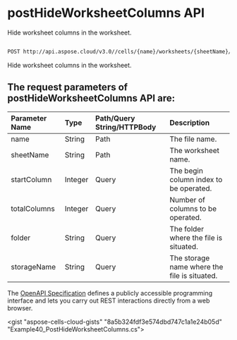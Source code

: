 # **postHideWorksheetColumns API**

Hide worksheet columns in the worksheet. 

```bash

POST http://api.aspose.cloud/v3.0//cells/{name}/worksheets/{sheetName}/cells/columns/hide

```
Hide worksheet columns in the worksheet.

## The request parameters of **postHideWorksheetColumns** API are: 

| Parameter Name | Type | Path/Query String/HTTPBody | Description | 
| :- | :- | :- |:- | 
|name|String|Path|The file name.|
|sheetName|String|Path|The worksheet name.|
|startColumn|Integer|Query|The begin column index to be operated.|
|totalColumns|Integer|Query|Number of columns to be operated.|
|folder|String|Query|The folder where the file is situated.|
|storageName|String|Query|The storage name where the file is situated.|


The [OpenAPI Specification](https://reference.aspose.cloud/cells/#/CellsController/PostHideWorksheetColumns) defines a publicly accessible programming interface and lets you carry out REST interactions directly from a web browser.

<gist "aspose-cells-cloud-gists" "8a5b324fdf3e574dbd747c1a1e24b05d" "Example40_PostHideWorksheetColumns.cs">

